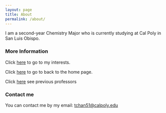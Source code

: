```yaml
---
layout: page
title: About
permalink: /about/
---
```

I am a second-year Chemistry Major who is currently studying at Cal Poly in San Luis Obispo.

### More Information

Click [here](https://tchan51.github.io/Interests) to go to my interests.



Click [here](https://tchan51.github.io/home) to go to back to the home page.



Click [here](https://tchan51.github.io/people) see previous professors


### Contact me
You can contact me by my email:
[tchan51@calpoly.edu](mailto:tchan51@calpoly.edu)

